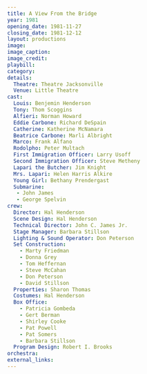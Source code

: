 ```yaml
---
title: A View From the Bridge
year: 1981
opening_date: 1981-11-27
closing_date: 1981-12-12
layout: productions
image:
image_caption:
image_credit:
playbill: 
category: 
details:
  Theatre: Theatre Jacksonville
  Venue: Little Theatre
cast:
  Louis: Benjemin Henderson
  Tony: Thom Scoggins
  Alfieri: Norman Howard
  Eddie Carbone: Richard DeSpain
  Catherine: Katherine McNamara
  Beatrice Carbone: Marli Albright
  Marco: Frank Alfano
  Rodolpho: Peter Multach
  First Immigration Officer: Larry Usoff
  Second Immigration Officer: Steve Metheny
  Lapari the Butcher: Jim Knight
  Mrs. Lapari: Helen Harris Alkire
  Young Girl: Bethany Prendergast
  Submarine: 
   - John James
   - George Spelvin
crew:
  Director: Hal Henderson
  Scene Design: Hal Henderson
  Technical Director: John C. James Jr.
  Stage Manager: Barbara Stillson
  Lighting & Sound Operator: Don Peterson
  Set Construction:
    - Marty Friedman
    - Donna Grey
    - Tom Heffernan
    - Steve McCahan
    - Don Peterson
    - David Stillson
  Properties: Sharon Thomas
  Costumes: Hal Henderson
  Box Office:
    - Patricia Gombeda
    - Gert Berman
    - Shirley Cooke
    - Pat Powell
    - Pat Somers
    - Barbara Stillson
  Program Design: Robert I. Brooks
orchestra:
external_links:
---
```


